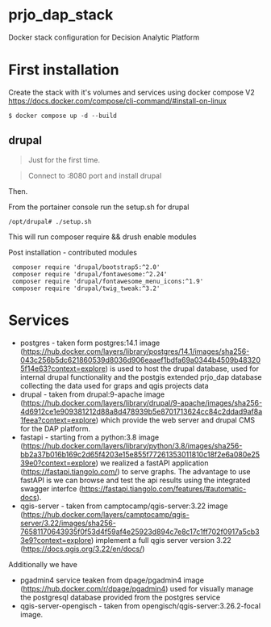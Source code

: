 # prjo_dap_stack
Docker stack configuration for Decision Analytic Platform

# First installation

Create the stack with it's volumes and services
using docker compose V2 https://docs.docker.com/compose/cli-command/#install-on-linux

```
$ docker compose up -d --build
```

## drupal

> Just for the first time.

> Connect to :8080 port and install drupal

Then.

From the portainer console run the setup.sh for drupal
```
/opt/drupal# ./setup.sh
```

This will run composer require && drush enable modules

Post installation - contributed modules
```
 composer require 'drupal/bootstrap5:^2.0'
 composer require 'drupal/fontawesome:^2.24'
 composer require 'drupal/fontawesome_menu_icons:^1.9'
 composer require 'drupal/twig_tweak:^3.2'
```

# Services

- postgres - taken form postgres:14.1 image (https://hub.docker.com/layers/library/postgres/14.1/images/sha256-043c256b5dc621860539d8036d906eaaef1bdfa69a0344b4509b483205f14e63?context=explore) is used to host the drupal database, used for internal drupal functionality and the postgis extended prjo_dap database collecting the data used for graps and qgis projects data
- drupal - taken from drupal:9-apache image (https://hub.docker.com/layers/library/drupal/9-apache/images/sha256-4d6912ce1e909381212d88a8d478939b5e8701713624cc84c2ddad9af8a1feea?context=explore)
  which provide the web server and drupal CMS for the DAP platform.
- fastapi - starting from a python:3.8 image (https://hub.docker.com/layers/library/python/3.8/images/sha256-bb2a37b016b169c2d65f4203e15e855f77261353011810c18f2e6a080e2539e0?context=explore) we realized a fastAPI application (https://fastapi.tiangolo.com/) to serve graphs. The advantage to use fastAPI is we can browse and test the api results using the integrated swagger interfce (https://fastapi.tiangolo.com/features/#automatic-docs).
- qgis-server - taken from camptocamp/qgis-server:3.22 image (https://hub.docker.com/layers/camptocamp/qgis-server/3.22/images/sha256-76581170643935f0f53d4f59af4e25923d894c7e8c17c1ff702f0917a5cb33e9?context=explore)
implement a full qgis server version 3.22 (https://docs.qgis.org/3.22/en/docs/)

Additionally we have
- pgadmin4 service teaken from dpage/pgadmin4 image (https://hub.docker.com/r/dpage/pgadmin4) used for visually manage the postgresql database provided from the postgres service
- qgis-server-opengisch - taken from opengisch/qgis-server:3.26.2-focal image.

